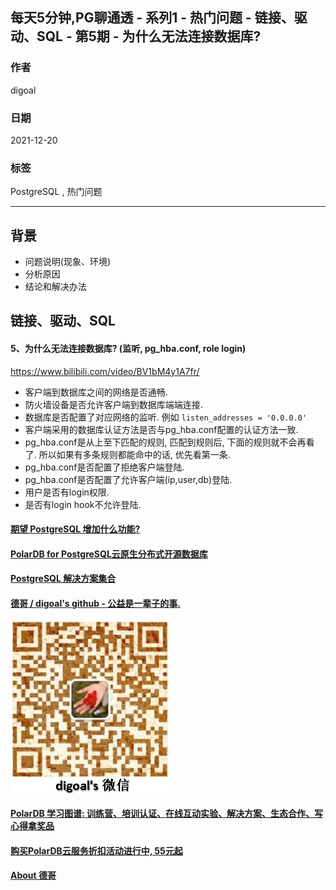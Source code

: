 ## 每天5分钟,PG聊通透 - 系列1 - 热门问题 - 链接、驱动、SQL - 第5期 - 为什么无法连接数据库?
                              
### 作者                              
digoal                              
                              
### 日期                              
2021-12-20                            
                              
### 标签                           
PostgreSQL , 热门问题           
                            
----                            
                            
## 背景         
- 问题说明(现象、环境)  
- 分析原因  
- 结论和解决办法  
      
## 链接、驱动、SQL       
      
#### 5、为什么无法连接数据库? (监听, pg_hba.conf, role login)      
https://www.bilibili.com/video/BV1bM4y1A7fr/   
- 客户端到数据库之间的网络是否通畅.   
- 防火墙设备是否允许客户端到数据库端端连接.    
- 数据库是否配置了对应网络的监听. 例如 `listen_addresses = '0.0.0.0'`    
- 客户端采用的数据库认证方法是否与pg_hba.conf配置的认证方法一致.   
- pg_hba.conf是从上至下匹配的规则, 匹配到规则后, 下面的规则就不会再看了. 所以如果有多条规则都能命中的话, 优先看第一条.   
- pg_hba.conf是否配置了拒绝客户端登陆.   
- pg_hba.conf是否配置了允许客户端(ip,user,db)登陆.   
- 用户是否有login权限.   
- 是否有login hook不允许登陆.   
    
  
  
#### [期望 PostgreSQL 增加什么功能?](https://github.com/digoal/blog/issues/76 "269ac3d1c492e938c0191101c7238216")
  
  
#### [PolarDB for PostgreSQL云原生分布式开源数据库](https://github.com/ApsaraDB/PolarDB-for-PostgreSQL "57258f76c37864c6e6d23383d05714ea")
  
  
#### [PostgreSQL 解决方案集合](https://yq.aliyun.com/topic/118 "40cff096e9ed7122c512b35d8561d9c8")
  
  
#### [德哥 / digoal's github - 公益是一辈子的事.](https://github.com/digoal/blog/blob/master/README.md "22709685feb7cab07d30f30387f0a9ae")
  
  
![digoal's wechat](../pic/digoal_weixin.jpg "f7ad92eeba24523fd47a6e1a0e691b59")
  
  
#### [PolarDB 学习图谱: 训练营、培训认证、在线互动实验、解决方案、生态合作、写心得拿奖品](https://www.aliyun.com/database/openpolardb/activity "8642f60e04ed0c814bf9cb9677976bd4")
  
  
#### [购买PolarDB云服务折扣活动进行中, 55元起](https://www.aliyun.com/activity/new/polardb-yunparter?userCode=bsb3t4al "e0495c413bedacabb75ff1e880be465a")
  
  
#### [About 德哥](https://github.com/digoal/blog/blob/master/me/readme.md "a37735981e7704886ffd590565582dd0")
  
